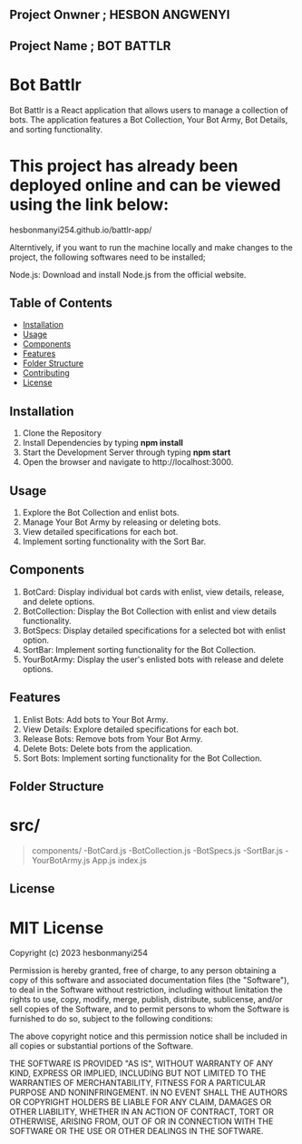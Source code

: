 ## Project Onwner ;  HESBON ANGWENYI
## Project Name   ;  BOT BATTLR

  # Bot Battlr
Bot Battlr is a React application that allows users to manage a collection of bots. The application features a Bot Collection, Your Bot Army, Bot Details, and sorting functionality.


# This project has already been deployed online and can be viewed using the link below:

hesbonmanyi254.github.io/battlr-app/   

Alterntively, if you want to run the machine locally and make changes to the project, the following softwares need to be installed;

Node.js: Download and install Node.js from the official website.



## Table of Contents
- [Installation](#installation)
- [Usage](#usage)
- [Components](#components)
- [Features](#features)
- [Folder Structure](#folder-structure)
- [Contributing](#contributing)
- [License](#license)

## Installation
1. Clone the Repository
2. Install Dependencies by typing **npm install**
3. Start the Development Server through typing **npm start**
4. Open the browser and navigate to http://localhost:3000.

## Usage
1. Explore the Bot Collection and enlist bots.
2. Manage Your Bot Army by releasing or deleting bots.
3. View detailed specifications for each bot.
4. Implement sorting functionality with the Sort Bar.

## Components
1. BotCard: Display individual bot cards with enlist, view details, release, and delete options.
2. BotCollection: Display the Bot Collection with enlist and view details functionality.
3. BotSpecs: Display detailed specifications for a selected bot with enlist option.
4. SortBar: Implement sorting functionality for the Bot Collection.
5. YourBotArmy: Display the user's enlisted bots with release and delete options.

## Features
1. Enlist Bots: Add bots to Your Bot Army.
2. View Details: Explore detailed specifications for each bot.
3. Release Bots: Remove bots from Your Bot Army.
4. Delete Bots: Delete bots from the application.
5. Sort Bots: Implement sorting functionality for the Bot Collection.

## Folder Structure
# src/
>components/
-BotCard.js
-BotCollection.js
-BotSpecs.js
-SortBar.js
-YourBotArmy.js
>App.js
>index.js

## License
# MIT License

Copyright (c) 2023 hesbonmanyi254

Permission is hereby granted, free of charge, to any person obtaining a copy
of this software and associated documentation files (the "Software"), to deal
in the Software without restriction, including without limitation the rights
to use, copy, modify, merge, publish, distribute, sublicense, and/or sell
copies of the Software, and to permit persons to whom the Software is
furnished to do so, subject to the following conditions:

The above copyright notice and this permission notice shall be included in all
copies or substantial portions of the Software.

THE SOFTWARE IS PROVIDED "AS IS", WITHOUT WARRANTY OF ANY KIND, EXPRESS OR
IMPLIED, INCLUDING BUT NOT LIMITED TO THE WARRANTIES OF MERCHANTABILITY,
FITNESS FOR A PARTICULAR PURPOSE AND NONINFRINGEMENT. IN NO EVENT SHALL THE
AUTHORS OR COPYRIGHT HOLDERS BE LIABLE FOR ANY CLAIM, DAMAGES OR OTHER
LIABILITY, WHETHER IN AN ACTION OF CONTRACT, TORT OR OTHERWISE, ARISING FROM,
OUT OF OR IN CONNECTION WITH THE SOFTWARE OR THE USE OR OTHER DEALINGS IN THE
SOFTWARE.


